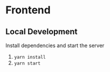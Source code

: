 # Frontend

## Local Development

Install dependencies and start the server

1. `yarn install`
2. `yarn start`
